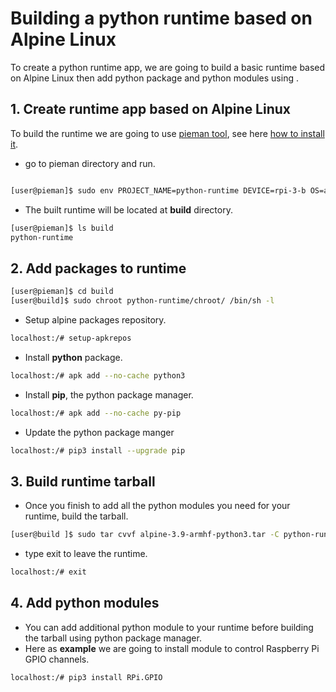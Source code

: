 # Building a python runtime based on Alpine Linux

To create a python runtime app, we are going to build a basic runtime based on Alpine Linux  then add python package
and python modules using .


## 1. Create runtime app based on Alpine Linux

To build the runtime we are going to use [pieman tool](https://github.com/tolstoyevsky/pieman), see here [how to install it](../apps/build/build-runtime#installing--pieman-tool).

   - go to pieman directory and run.

```bash

[user@pieman]$ sudo env PROJECT_NAME=python-runtime DEVICE=rpi-3-b OS=alpine-3.9-armhf CREATE_ONLY_CHROOT=true ./pieman.sh

```
   - The built runtime will be located at **build** directory.

```bash
[user@pieman]$ ls build
python-runtime

```


## 2. Add packages to runtime


```bash
[user@pieman]$ cd build
[user@build]$ sudo chroot python-runtime/chroot/ /bin/sh -l
```

   - Setup alpine packages repository.

```bash
localhost:/# setup-apkrepos
```
   - Install **python** package.

```bash
localhost:/# apk add --no-cache python3
```
   - Install **pip**, the python package manager.

```bash   
localhost:/# apk add --no-cache py-pip
```
   - Update the python package manger 
 
 ```bash
 localhost:/# pip3 install --upgrade pip
 ```
  
  
## 3. Build runtime tarball

   - Once you finish to add all the python modules you need for your runtime, build the tarball.

```bash
[user@build ]$ sudo tar cvvf alpine-3.9-armhf-python3.tar -C python-runtime/chroot/ .
```

  - type exit to leave the runtime.

```bash 
localhost:/# exit 
```

## 4. Add python modules

   - You can add additional python module to your runtime before building the tarball using python package manager.
   - Here as **example** we are going to install module to control Raspberry Pi GPIO channels. 


```bash 
localhost:/# pip3 install RPi.GPIO
```


